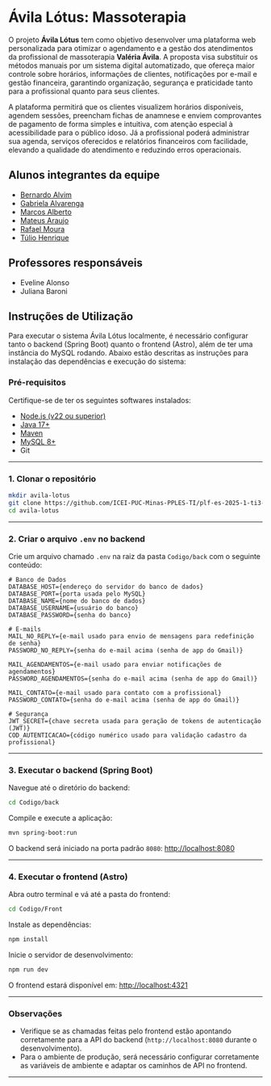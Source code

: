 # Ávila Lótus: Massoterapia

O projeto **Ávila Lótus** tem como objetivo desenvolver uma plataforma web personalizada para otimizar o agendamento e a gestão dos atendimentos da profissional de massoterapia **Valéria Ávila**. A proposta visa substituir os métodos manuais por um sistema digital automatizado, que ofereça maior controle sobre horários, informações de clientes, notificações por e-mail e gestão financeira, garantindo organização, segurança e praticidade tanto para a profissional quanto para seus clientes.

A plataforma permitirá que os clientes visualizem horários disponíveis, agendem sessões, preencham fichas de anamnese e enviem comprovantes de pagamento de forma simples e intuitiva, com atenção especial à acessibilidade para o público idoso. Já a profissional poderá administrar sua agenda, serviços oferecidos e relatórios financeiros com facilidade, elevando a qualidade do atendimento e reduzindo erros operacionais.

## Alunos integrantes da equipe

* [Bernardo Alvim](https://github.com/alvimdev)
* [Gabriela Alvarenga](https://github.com/gabialvarenga)
* [Marcos Alberto](https://github.com/marcosffp)
* [Mateus Araujo](https://github.com/teteuw)
* [Rafael Moura](https://github.com/RafaelMouraG)
* [Túlio Henrique](https://github.com/tulio44)

## Professores responsáveis

* Eveline Alonso
* Juliana Baroni

## Instruções de Utilização

Para executar o sistema Ávila Lótus localmente, é necessário configurar tanto o backend (Spring Boot) quanto o frontend (Astro), além de ter uma instância do MySQL rodando. Abaixo estão descritas as instruções para instalação das dependências e execução do sistema:

### Pré-requisitos

Certifique-se de ter os seguintes softwares instalados:

* [Node.js (v22 ou superior)](https://nodejs.org/)
* [Java 17+](https://adoptium.net/)
* [Maven](https://maven.apache.org/)
* [MySQL 8+](https://dev.mysql.com/downloads/mysql/)
* Git

---

### 1. Clonar o repositório

```bash
mkdir avila-lotus
git clone https://github.com/ICEI-PUC-Minas-PPLES-TI/plf-es-2025-1-ti3-8966100-avila-lotus.git ./avila-lotus
cd avila-lotus
```

---

### 2. Criar o arquivo `.env` no backend

Crie um arquivo chamado `.env` na raiz da pasta `Codigo/back` com o seguinte conteúdo:

```env
# Banco de Dados
DATABASE_HOST={endereço do servidor do banco de dados}
DATABASE_PORT={porta usada pelo MySQL}
DATABASE_NAME={nome do banco de dados}
DATABASE_USERNAME={usuário do banco}
DATABASE_PASSWORD={senha do banco}

# E-mails
MAIL_NO_REPLY={e-mail usado para envio de mensagens para redefinição de senha}
PASSWORD_NO_REPLY={senha do e-mail acima (senha de app do Gmail)}

MAIL_AGENDAMENTOS={e-mail usado para enviar notificações de agendamentos}
PASSWORD_AGENDAMENTOS={senha do e-mail acima (senha de app do Gmail)}

MAIL_CONTATO={e-mail usado para contato com a profissional}
PASSWORD_CONTATO={senha do e-mail acima (senha de app do Gmail)}

# Segurança
JWT_SECRET={chave secreta usada para geração de tokens de autenticação (JWT)}
COD_AUTENTICACAO={código numérico usado para validação cadastro da profissional}
```
---

### 3. Executar o backend (Spring Boot)

Navegue até o diretório do backend:

```bash
cd Codigo/back
```

Compile e execute a aplicação:

```bash
mvn spring-boot:run
```

O backend será iniciado na porta padrão `8080`:
[http://localhost:8080](http://localhost:8080)

---

### 4. Executar o frontend (Astro)

Abra outro terminal e vá até a pasta do frontend:

```bash
cd Codigo/Front
```

Instale as dependências:

```bash
npm install
```

Inicie o servidor de desenvolvimento:

```bash
npm run dev
```

O frontend estará disponível em:
[http://localhost:4321](http://localhost:4321)

---

### Observações

* Verifique se as chamadas feitas pelo frontend estão apontando corretamente para a API do backend (`http://localhost:8080` durante o desenvolvimento).
* Para o ambiente de produção, será necessário configurar corretamente as variáveis de ambiente e adaptar os caminhos de API no frontend.

---
